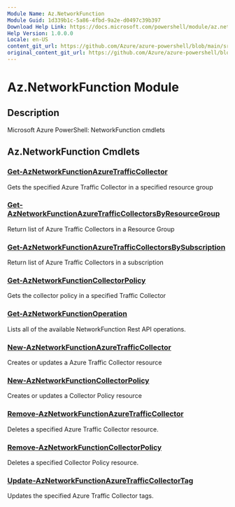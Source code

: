 ```yaml
---
Module Name: Az.NetworkFunction
Module Guid: 1d339b1c-5a86-4fbd-9a2e-d0497c39b397
Download Help Link: https://docs.microsoft.com/powershell/module/az.networkfunction
Help Version: 1.0.0.0
Locale: en-US
content_git_url: https://github.com/Azure/azure-powershell/blob/main/src/NetworkFunction/help/Az.NetworkFunction.md
original_content_git_url: https://github.com/Azure/azure-powershell/blob/main/src/NetworkFunction/help/Az.NetworkFunction.md
---
```


# Az.NetworkFunction Module
## Description
Microsoft Azure PowerShell: NetworkFunction cmdlets

## Az.NetworkFunction Cmdlets
### [Get-AzNetworkFunctionAzureTrafficCollector](Get-AzNetworkFunctionAzureTrafficCollector.md)
Gets the specified Azure Traffic Collector in a specified resource group

### [Get-AzNetworkFunctionAzureTrafficCollectorsByResourceGroup](Get-AzNetworkFunctionAzureTrafficCollectorsByResourceGroup.md)
Return list of Azure Traffic Collectors in a Resource Group

### [Get-AzNetworkFunctionAzureTrafficCollectorsBySubscription](Get-AzNetworkFunctionAzureTrafficCollectorsBySubscription.md)
Return list of Azure Traffic Collectors in a subscription

### [Get-AzNetworkFunctionCollectorPolicy](Get-AzNetworkFunctionCollectorPolicy.md)
Gets the collector policy in a specified Traffic Collector

### [Get-AzNetworkFunctionOperation](Get-AzNetworkFunctionOperation.md)
Lists all of the available NetworkFunction Rest API operations.

### [New-AzNetworkFunctionAzureTrafficCollector](New-AzNetworkFunctionAzureTrafficCollector.md)
Creates or updates a Azure Traffic Collector resource

### [New-AzNetworkFunctionCollectorPolicy](New-AzNetworkFunctionCollectorPolicy.md)
Creates or updates a Collector Policy resource

### [Remove-AzNetworkFunctionAzureTrafficCollector](Remove-AzNetworkFunctionAzureTrafficCollector.md)
Deletes a specified Azure Traffic Collector resource.

### [Remove-AzNetworkFunctionCollectorPolicy](Remove-AzNetworkFunctionCollectorPolicy.md)
Deletes a specified Collector Policy resource.

### [Update-AzNetworkFunctionAzureTrafficCollectorTag](Update-AzNetworkFunctionAzureTrafficCollectorTag.md)
Updates the specified Azure Traffic Collector tags.

